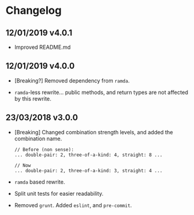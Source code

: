 # Changelog

## 12/01/2019 v4.0.1

* Improved README.md

## 12/01/2019 v4.0.0

* [Breaking?] Removed dependency from `ramda`.

* `ramda`-less rewrite... public methods, and return types are not affected by this rewrite.

## 23/03/2018 v3.0.0

* [Breaking] Changed combination strength levels, and added the combination name.

  ```
  // Before (non sense):
  ... double-pair: 2, three-of-a-kind: 4, straight: 8 ...

  // Now
  ... double-pair: 2, three-of-a-kind: 3, straight: 4 ...
  ```

* `ramda` based rewrite.

* Split unit tests for easier readability.

* Removed `grunt`. Added `eslint`, and `pre-commit`.
